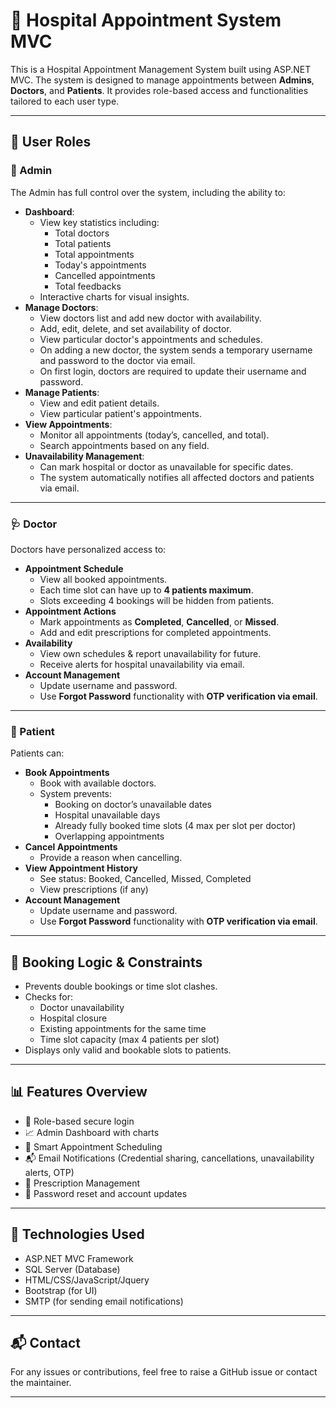 # 🏥 Hospital Appointment System MVC

This is a Hospital Appointment Management System built using ASP.NET MVC. The system is designed to manage appointments between **Admins**, **Doctors**, and **Patients**. It provides role-based access and functionalities tailored to each user type.

---

## 👥 User Roles

### 🔸 Admin
The Admin has full control over the system, including the ability to:
- **Dashboard**: 
  - View key statistics including:
    - Total doctors
    - Total patients
    - Total appointments
    - Today's appointments
    - Cancelled appointments
    - Total feedbacks
  - Interactive charts for visual insights.
- **Manage Doctors**:
  - View doctors list and add new doctor with availability. 
  - Add, edit, delete, and set availability of doctor.
  - View particular doctor's appointments and schedules.
  - On adding a new doctor, the system sends a temporary username and password to the doctor via email.
  - On first login, doctors are required to update their username and password.
- **Manage Patients**:
  - View and edit patient details.
  - View particular patient's appointments.
- **View Appointments**:
  - Monitor all appointments (today’s, cancelled, and total).
  - Search appointments based on any field.
- **Unavailability Management**:
  - Can mark hospital or doctor as unavailable for specific dates.
  - The system automatically notifies all affected doctors and patients via email.

---

### 🩺 Doctor
Doctors have personalized access to:
- **Appointment Schedule**
  - View all booked appointments.
  - Each time slot can have up to **4 patients maximum**.
  - Slots exceeding 4 bookings will be hidden from patients.
- **Appointment Actions**
  - Mark appointments as **Completed**, **Cancelled**, or **Missed**.
  - Add and edit prescriptions for completed appointments.
- **Availability**
  - View own schedules & report unavailability for future.
  - Receive alerts for hospital unavailability via email.
- **Account Management**
  - Update username and password.
  - Use **Forgot Password** functionality with **OTP verification via email**.


---

### 👤 Patient
Patients can:
- **Book Appointments**
  - Book with available doctors.
  - System prevents:
    - Booking on doctor’s unavailable dates
    - Hospital unavailable days
    - Already fully booked time slots (4 max per slot per doctor)
    - Overlapping appointments
- **Cancel Appointments**
  - Provide a reason when cancelling.
- **View Appointment History**
  - See status: Booked, Cancelled, Missed, Completed
  - View prescriptions (if any)
- **Account Management**
  - Update username and password.
  - Use **Forgot Password** functionality with **OTP verification via email**.

---

## 🧠 Booking Logic & Constraints
- Prevents double bookings or time slot clashes.
- Checks for:
  - Doctor unavailability
  - Hospital closure
  - Existing appointments for the same time
  - Time slot capacity (max 4 patients per slot)
- Displays only valid and bookable slots to patients.

---

## 📊 Features Overview
- 🔐 Role-based secure login
- 📈 Admin Dashboard with charts
- 📅 Smart Appointment Scheduling
- 📬 Email Notifications (Credential sharing, cancellations, unavailability alerts, OTP)
- 🧾 Prescription Management
- 🔁 Password reset and account updates

---

## 📌 Technologies Used
- ASP.NET MVC Framework
- SQL Server (Database)
- HTML/CSS/JavaScript/Jquery
- Bootstrap (for UI)
- SMTP (for sending email notifications)

---

## 📬 Contact
For any issues or contributions, feel free to raise a GitHub issue or contact the maintainer.

---

